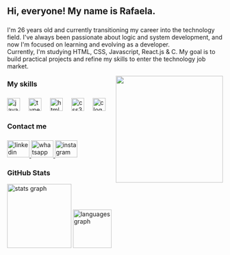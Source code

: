 <h2 align="left">Hi, everyone! My name is Rafaela.</h2>

###

<p align="left">I'm 26 years old and currently transitioning my career into the technology field. I've always been passionate about logic and system development, and now I'm focused on learning and evolving as a developer. <br>Currently, I'm studying HTML, CSS, Javascript, React.js & C. My goal is to build practical projects and refine my skills to enter the technology job market.</p>


<img align="right" height="250" src="https://media-hosting.imagekit.io//38c258c00491476c/productive.png?Expires=1835046057&Key-Pair-Id=K2ZIVPTIP2VGHC&Signature=2mw6jUjXcgs7E0gg3tEsEEb8vm8Vd-cklLakE4cElB6lGLSDhd38Ss1-wvlIC~hLeDvssgsfD9QBRI~04Xu4TovtAWuoUBeWU6mxunSvyTOwEi-cw~Kuonnzw~1wj0vRhTT5OTzsjYMITspq6UdXt7jUbJ6V70Kj6g6C1GISgKOqa7rSEz~9WLHABVZH3VlTX07uW06c-e7zTihilp4kqTLbkNHSHGberlnGrzBgwOD5BxzSY-9Dq9GuyyXLEjgNMv0qUfHKxXWtbq~ilEix~EfP65zIX0GBSirPH5cFJL88JfrV3iUCBvRyIowedwgCwzr3cqeVKHyuEvsMDmmozw__"  />


<h3 align="left">My skills</h3>

###

<div align="left">
  <img src="https://cdn.jsdelivr.net/gh/devicons/devicon/icons/javascript/javascript-original.svg" height="30" alt="javascript logo"  />
  <img width="12" />
  <img src="https://cdn.jsdelivr.net/gh/devicons/devicon/icons/typescript/typescript-original.svg" height="30" alt="typescript logo"  />
  <img width="12" />
  <img src="https://cdn.jsdelivr.net/gh/devicons/devicon/icons/html5/html5-original.svg" height="30" alt="html5 logo"  />
  <img width="12" />
  <img src="https://cdn.jsdelivr.net/gh/devicons/devicon/icons/css3/css3-original.svg" height="30" alt="css3 logo"  />
  <img width="12" />
  <img src="https://cdn.jsdelivr.net/gh/devicons/devicon/icons/c/c-original.svg" height="30" alt="c logo"  />
</div>

###

<h3 align="left">Contact me</h3>

###

<div align="left">
  <a href="https://www.linkedin.com/in/rafaelabarross/" target="_blank">
    <img src="https://raw.githubusercontent.com/maurodesouza/profile-readme-generator/master/src/assets/icons/social/linkedin/default.svg" width="52" height="40" alt="linkedin logo" />
  </a>
  <a href="https://wa.me/5582988888101" target="_blank">
    <img src="https://raw.githubusercontent.com/maurodesouza/profile-readme-generator/master/src/assets/icons/social/whatsapp/default.svg" width="52" height="40" alt="whatsapp logo" />
  </a>
  <a href="https://www.instagram.com/rafaelabrss" target="_blank">
    <img src="https://raw.githubusercontent.com/maurodesouza/profile-readme-generator/master/src/assets/icons/social/instagram/default.svg" width="52" height="40" alt="instagram logo" />
  </a>
</div>


###

<h3 align="left">GitHub Stats</h3>

<div align="left">
  <img src="https://github-readme-stats.vercel.app/api?username=itsmerafab&hide_title=false&hide_rank=false&show_icons=true&include_all_commits=true&count_private=true&disable_animations=false&theme=dracula&locale=en&hide_border=false" height="150" alt="stats graph"  />
  <img src="https://github-readme-stats.vercel.app/api/top-langs?username=itsmerafab&locale=en&hide_title=false&layout=compact&card_width=320&langs_count=5&theme=dracula&hide_border=false" height="90" alt="languages graph"  />
</div>

###













